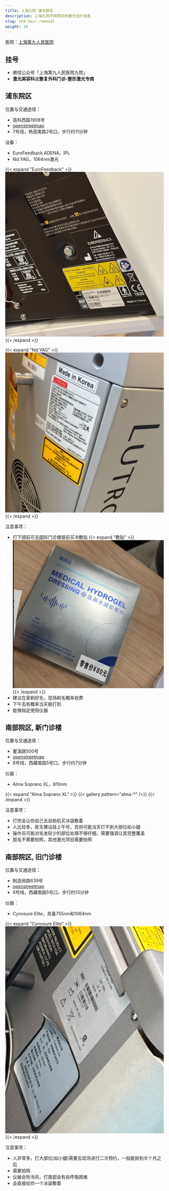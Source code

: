 ```yaml
---
title: 上海九院 激光脱毛
description: 上海九院不同院区的激光治疗信息
slug: sh9-hair-removal
weight: 10
---
```


医院：[上海第九人民医院](https://www.9hospital.com.cn/)

## 挂号
- 微信公众号「上海第九人民医院九院」
- **激光美容科**或**整复外科门诊-整形激光专病**

## 浦东院区

位置与交通途径：

- 高科西路1908号
- [openstreetmap](https://www.openstreetmap.org/search?lat=31.189145&lon=121.527498)
- 7号线，杨高南路2号口，步行约11分钟

设备：

- EuroFeedback ADENA，IPL
- Nd:YAG，1064nm激光

{{< expand "EuroFeedback" >}}
![ef](eurofeedback.png)
{{< /expand >}}

{{< expand "Nd:YAG" >}}
![1064nm](1064nm.png)
{{< /expand >}}

注意事项：

- 打下颌前可去国际门诊楼提前买冷敷贴
{{< expand "敷贴" >}}
![hydrogel](hydrogel.png)
{{< /expand >}}
- 建议在家剃好毛，现场剃毛概率收费
- 下午去有概率当天能打到
- 能够指定使用仪器

## 南部院区, 新门诊楼

位置与交通途径：

- 瞿溪路500号
- [openstreetmap](https://www.openstreetmap.org/search?lat=31.203782&lon=121.482669)
- 8号线，西藏南路5号口，步行约7分钟

仪器：

- Alma Soprano XL，810nm

{{< expand "Alma Soprano XL" >}}
{{< gallery pattern="alma-*" />}}
{{< /expand >}}

注意事项：

- 打完会让你自己去自助机买冰袋敷着
- 人比较多，医生建议挂上午号，否则可能当天打不到大部位如小腿
- 操作员可能对毛发较少的部位处理不够仔细，需要强调让其完整覆盖
- 脱毛不需要拍照，其他激光项目需要拍照

## 南部院区, 旧门诊楼


位置与交通途径：

- 制造局路639号
- [openstreetmap](https://www.openstreetmap.org/search?lat=31.204727&lon=121.481194)
- 8号线，西藏南路5号口，步行约13分钟

仪器：

- Cynosure Elite，具备755nm和1064nm

{{< expand "Cynosure Elite" >}}
![cynosure](Cynosure.png)
{{< /expand >}}

注意事项：

- 人非常多，打大部位(如小腿)需要去现场进行二次预约，一般能排到半个月之后
- 需要拍照
- 仪器会吹冷风，打面部会有些呼吸困难
- 会直接给你一个冰袋敷着

[^1]: 在6月和8月于浦东院区对双小腿及下颌进行脱毛，分别收费330+1248(含剃毛费)，1040
